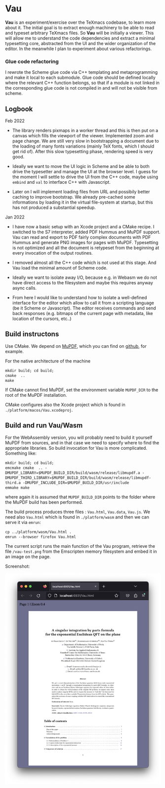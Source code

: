 

# Vau

**Vau** is an experiment/exercise over the TeXmacs codebase, to learn more about it. The initial goal is to extract enough machinery to be able to read and typeset arbitrary TeXmacs files. So **Vau** will be initially a viewer. This will allow me to understand the code dependencies and extract a minimal typesetting core, abstracted from the UI and the wider organization of the editor. In the meanwhile I plan to experiment about various refactorings.

### Glue code refactoring

I rewrote the Scheme glue code via C++ templating and metaprogramming and make it local to each submodule. Glue code should be defined locally where the relevant C++ function belongs, so that if a module is not linked in the corresponding glue code is not compiled in and will not be visible from scheme. 

## Logbook

Feb 2022

- The library renders pixmaps in a worker thread and this is then put on a canvas which fills the viewport of the viewer. Implemented zoom and page change. We are still very slow in bootstrapping a document due to the loading of many fonts variations (mainly TeX fonts, which I should get rid of). After this slow typesetting phase, rendering speed is very good.

- Ideally we want to move the UI logic in Scheme and be able to both drive the typesetter and manage the UI at the browser level. I guess for the moment I will settle to drive the UI from the C++ code, maybe using `embind` and `val` to interface C++ with Javascript.

- Later on I will implement loading files from URL and possibily better caching to improve bootstrap. We already pre-cached some informations by loading it in the virtual file-system at startup, but this has not produced a substantial speedup.

Jan 2022 

- I have now a basic setup with an Xcode project and a CMake recipe. I switched to the S7 interpreter, added PDF Hummus and MuPDF support. Vau can read and export to PDF fairly complex documents with PDF Hummus and generate PNG images for pages with MuPDF. Typesetting is not optimized and all the document is retypeset from the beginning at every invocation of the output routines.

- I removed almost all the C++ code which is not used at this stage. And Vau load the minimal amount of Scheme code.

- Ideally we want to isolate away I/O, because e.g. in Webasm we do not have direct access to the filesystem and maybe this requires anyway async calls.

- From here I would like to understand how to isolate a well-defined interface for the editor which allow to call it from a scripting language (be it Scheme or Javascript). The editor receives commands and send back responses (e.g. bitmaps of the current page with metadata, like location of the cursors, etc..)

## Build instructons

Use CMake. We depend on [MuPDF](https://mupdf.com), which you can find on [github](https://github.com/ArtifexSoftware/mupdf), for example. 

For the native architecture of the machine
```
mkdir build; cd build;
cmake  ..
make
```
If CMake cannot find MuPDF, set the environment variable `MUPDF_DIR` to the root of the MuPDF installation.

CMake configures also the Xcode project which is found in `./platform/macos/Vau.xcodeproj`.

## Build and run Vau/Wasm

For the WebAssembly version, you will probably need to build it yourself MuPDF from sources, and in that case  we need to specify where to find the appropriate libraries. So build invocation for Vau is more complicated. Something like:
```
mkdir build; cd build;
emcmake cmake  .. -DMUPDF_LIBRARY=$MUPDF_BUILD_DIR/build/wasm/release/libmupdf.a -DMUPDF_THIRD_LIBRARY=$MUPDF_BUILD_DIR/build/wasm/release/libmupdf-third.a -DMUPDF_INCLUDE_DIR=$MUPDF_BUILD_DIR/usr/include
emmake make 
```
where again it is assumed that `MUPDF_BUILD_DIR` points to the folder where the MuPDF build has been performed. 

The build process produces three files : `Vau.html`, `Vau.data`, `Vau.js`. We need also `Vau.html` which is found in `./platform/wasm` and then we can serve it via `emrun`:
```
cp ../platform/wasm/Vau.html .
emrun --browser firefox Vau.html
```
The current script runs the main function of the Vau program,  retrieve the file `/vau-test.png` from the Emscripten memory filesystem and embed it in an image on the page. 

Screenshot:

![screenshot](./devel/screenshot-wasm.png)
